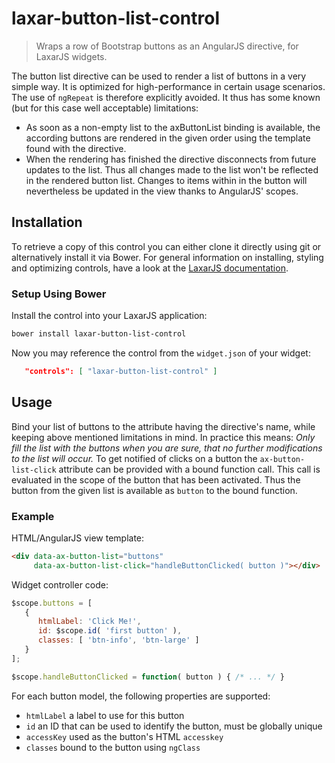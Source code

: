 # laxar-button-list-control

> Wraps a row of Bootstrap buttons as an AngularJS directive, for LaxarJS widgets.

The button list directive can be used to render a list of buttons in a very simple way.
It is optimized for high-performance in certain usage scenarios.
The use of `ngRepeat` is therefore explicitly avoided.
It thus has some known (but for this case well acceptable) limitations:
* As soon as a non-empty list to the axButtonList binding is available, the according buttons are rendered in the given order using the template found with the directive.
* When the rendering has finished the directive disconnects from future updates to the list.
  Thus all changes made to the list won't be reflected in the rendered button list.
  Changes to items within in the button will nevertheless be updated in the view thanks to AngularJS' scopes.


## Installation

To retrieve a copy of this control you can either clone it directly using git or alternatively install it via Bower.
For general information on installing, styling and optimizing controls, have a look at the [LaxarJS documentation](https://github.com/LaxarJS/laxar/blob/master/docs/manuals/installing_controls.md).

### Setup Using Bower

Install the control into your LaxarJS application:

```sh
bower install laxar-button-list-control
```

Now you may reference the control from the `widget.json` of your widget:

```json
   "controls": [ "laxar-button-list-control" ]
```


## Usage

Bind your list of buttons to the attribute having the directive's name, while keeping above mentioned limitations in mind.
In practice this means: *Only fill the list with the buttons when you are sure, that no further modifications to the list will occur.*
To get notified of clicks on a button the `ax-button-list-click` attribute can be provided with a bound function call.
This call is evaluated in the scope of the button that has been activated.
Thus the button from the given list is available as `button` to the bound function.

### Example

HTML/AngularJS view template:

```html
<div data-ax-button-list="buttons"
     data-ax-button-list-click="handleButtonClicked( button )"></div>
```

Widget controller code:

```js
$scope.buttons = [
   {
      htmlLabel: 'Click Me!',
      id: $scope.id( 'first button' ),
      classes: [ 'btn-info', 'btn-large' ]
   }
];

$scope.handleButtonClicked = function( button ) { /* ... */ }
```

For each button model, the following properties are supported:

* `htmlLabel` a label to use for this button
* `id` an ID that can be used to identify the button, must be globally unique
* `accessKey` used as the button's HTML `accesskey`
* `classes` bound to the button using `ngClass`
